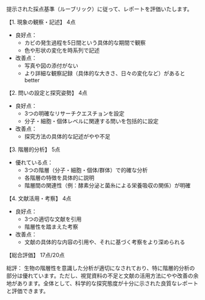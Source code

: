 提示された採点基準（ルーブリック）に従って、レポートを評価いたします。

【1. 現象の観察・記述】 4点
- 良好点：
  * カビの発生過程を5日間という具体的な期間で観察
  * 色や形状の変化を時系列で記述
- 改善点：
  * 写真や図の添付がない
  * より詳細な観察記録（具体的な大きさ、日々の変化など）があると better

【2. 問いの設定と探究姿勢】 4点
- 良好点：
  * 3つの明確なリサーチクエスチョンを設定
  * 分子・細胞・個体レベルに関連する問いを包括的に設定
- 改善点：
  * 探究方法の具体的な記述がやや不足

【3. 階層的分析】 5点
- 優れている点：
  * 3つの階層（分子・細胞・個体/群体）で的確な分析
  * 各階層の特徴を具体的に説明
  * 階層間の関連性（例：酵素分泌と菌糸による栄養吸収の関係）が明確

【4. 文献活用・考察】 4点
- 良好点：
  * 3つの適切な文献を引用
  * 階層性を踏まえた考察
- 改善点：
  * 文献の具体的な内容の引用や、それに基づく考察をより深められる

【総合評価】 17点/20点

総評：
生物の階層性を意識した分析が適切になされており、特に階層的分析の部分は優れています。ただし、視覚資料の不足と文献の活用方法にやや改善の余地があります。全体として、科学的な探究態度が十分に示された良質なレポートと評価できます。